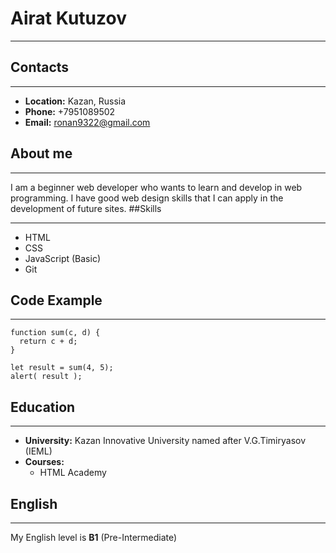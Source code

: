 # Airat Kutuzov
***
## Contacts
***
* **Location:** Kazan, Russia
* **Phone:** +7951089502
* **Email:** ronan9322@gmail.com
## About me
***
I am a beginner web developer who wants to learn and develop in web programming. 
I have good web design skills that I can apply in the development of future sites.
##Skills
***
* HTML
* CSS
* JavaScript (Basic)
* Git
## Code Example
***
```
function sum(c, d) {
  return c + d;
}

let result = sum(4, 5);
alert( result );
```
## Education
***
* **University:** Kazan Innovative University named after V.G.Timiryasov (IEML)
* **Courses:** 
    - HTML Academy
## English
***
My English level is **B1** (Pre-Intermediate)